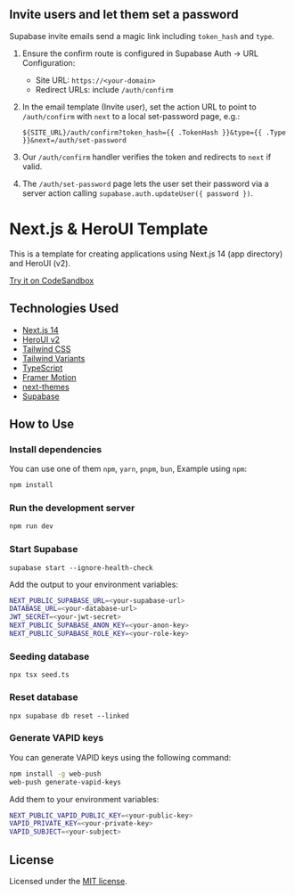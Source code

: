 ## Invite users and let them set a password

Supabase invite emails send a magic link including `token_hash` and `type`.

1. Ensure the confirm route is configured in Supabase Auth → URL Configuration:
	- Site URL: `https://<your-domain>`
	- Redirect URLs: include `/auth/confirm`
2. In the email template (Invite user), set the action URL to point to `/auth/confirm` with `next` to a local set-password page, e.g.:

	`${SITE_URL}/auth/confirm?token_hash={{ .TokenHash }}&type={{ .Type }}&next=/auth/set-password`

3. Our `/auth/confirm` handler verifies the token and redirects to `next` if valid.
4. The `/auth/set-password` page lets the user set their password via a server action calling `supabase.auth.updateUser({ password })`.

# Next.js & HeroUI Template

This is a template for creating applications using Next.js 14 (app directory) and HeroUI (v2).

[Try it on CodeSandbox](https://githubbox.com/heroui-inc/heroui/next-app-template)

## Technologies Used

- [Next.js 14](https://nextjs.org/docs/getting-started)
- [HeroUI v2](https://heroui.com/)
- [Tailwind CSS](https://tailwindcss.com/)
- [Tailwind Variants](https://tailwind-variants.org)
- [TypeScript](https://www.typescriptlang.org/)
- [Framer Motion](https://www.framer.com/motion/)
- [next-themes](https://github.com/pacocoursey/next-themes)
- [Supabase](https://supabase.com/)

## How to Use

### Install dependencies

You can use one of them `npm`, `yarn`, `pnpm`, `bun`, Example using `npm`:

```bash
npm install
```

### Run the development server

```bash
npm run dev
```

### Start Supabase
```shell
supabase start --ignore-health-check
```

Add the output to your environment variables:
```bash
NEXT_PUBLIC_SUPABASE_URL=<your-supabase-url>
DATABASE_URL=<your-database-url>
JWT_SECRET=<your-jwt-secret>
NEXT_PUBLIC_SUPABASE_ANON_KEY=<your-anon-key>
NEXT_PUBLIC_SUPABASE_ROLE_KEY=<your-role-key>
```

### Seeding database
```shell
npx tsx seed.ts
```

### Reset database
```shell
npx supabase db reset --linked
```

### Generate VAPID keys

You can generate VAPID keys using the following command:

```bash
npm install -g web-push
web-push generate-vapid-keys
```
Add them to your environment variables:

```bash
NEXT_PUBLIC_VAPID_PUBLIC_KEY=<your-public-key>
VAPID_PRIVATE_KEY=<your-private-key>
VAPID_SUBJECT=<your-subject>
```

## License

Licensed under the [MIT license](https://github.com/heroui-inc/next-app-template/blob/main/LICENSE).
